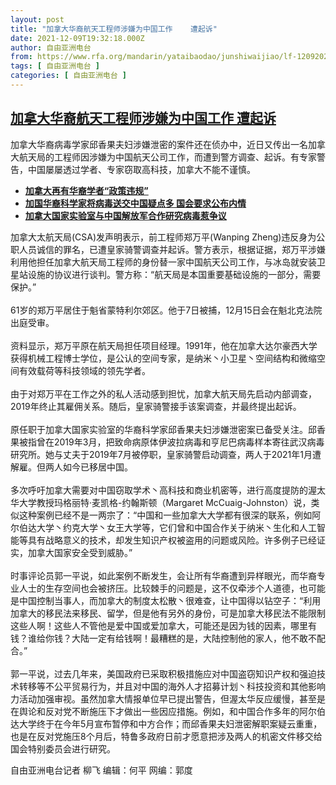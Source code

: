 ```yaml
---
layout: post
title: "加拿大华裔航天工程师涉嫌为中国工作    遭起诉"
date: 2021-12-09T19:32:18.000Z
author: 自由亚洲电台
from: https://www.rfa.org/mandarin/yataibaodao/junshiwaijiao/lf-12092021141337.html
tags: [ 自由亚洲电台 ]
categories: [ 自由亚洲电台 ]
---
```

<!--1639078338000-->
[加拿大华裔航天工程师涉嫌为中国工作    遭起诉](https://www.rfa.org/mandarin/yataibaodao/junshiwaijiao/lf-12092021141337.html)
------

<div>
<p>加拿大华裔病毒学家邱香果夫妇涉嫌泄密的案件还在侦办中，近日又传出一名加拿大航天局的工程师因涉嫌为中国航天公司工作，而遭到警方调查、起诉。有专家警告，中国屡屡透过学者、专家窃取高科技，加拿大不能不谨慎。</p><ul><li><strong><a href="https://www.rfa.org/mandarin/yataibaodao/junshiwaijiao/lf-07152019075723.html">加拿大再有华裔学者“政策违规”</a></strong></li><li><strong><a href="https://www.rfa.org/mandarin/yataibaodao/junshiwaijiao/lf-05122021114754.html">加国华裔科学家将病毒送交中国疑点多 国会要求公布内情</a></strong></li><li><strong><a href="https://www.rfa.org/mandarin/yataibaodao/junshiwaijiao/lf-12092021141337.html/加拿大国家实验室与中国解放军合作研究病毒惹争议">加拿大国家实验室与中国解放军合作研究病毒惹争议</a></strong></li></ul><p>加拿大太航天局(CSA)发声明表示，前工程师郑万平(Wanping Zheng)违反身为公职人员诚信的罪名，已遭皇家骑警调查并起诉。警方表示，根据证据，郑万平涉嫌利用他担任加拿大航天局工程师的身份替一家中国航天公司工作，与冰岛就安装卫星站设施的协议进行谈判。警方称：“航天局是本国重要基础设施的一部分，需要保护。”<br/><br/>61岁的郑万平居住于魁省蒙特利尔郊区。他于7日被捕，12月15日会在魁北克法院出庭受审。<br/><br/>资料显示，郑万平原在航天局担任项目经理。1991年，他在加拿大达尔豪西大学获得机械工程博士学位，是公认的空间专家，是纳米丶小卫星丶空间结构和微缩空间有效载荷等科技领域的领先学者。<br/><br/>由于对郑万平在工作之外的私人活动感到担忧，加拿大航天局先启动内部调查，2019年终止其雇佣关系。随后，皇家骑警接手该案调查，并最终提出起诉。<br/><br/>原任职于加拿大国家实验室的华裔科学家邱香果夫妇涉嫌泄密案已备受关注。邱香果被指曾在2019年3月，把致命病原体伊波拉病毒和亨尼巴病毒样本寄往武汉病毒研究所。她与丈夫于2019年7月被停职，皇家骑警启动调查，两人于2021年1月遭解雇。但两人如今已移居中国。<br/><br/>多次呼吁加拿大需要对中国窃取学术丶高科技和商业机密等，进行高度提防的渥太华大学教授玛格丽特·麦凯格-约翰斯顿（Margaret McCuaig-Johnston）说，类似这种案例已经不是一两宗了：“中国和一些加拿大大学都有很深的联系，例如阿尔伯达大学丶约克大学丶女王大学等，它们曾和中国合作关于纳米丶生化和人工智能等具有战略意义的技术，却发生知识产权被盗用的问题或风险。许多例子已经证实，加拿大国家安全受到威胁。”<br/><br/>时事评论员郭一平说，如此案例不断发生，会让所有华裔遭到异样眼光，而华裔专业人士的生存空间也会被挤压。比较棘手的问题是，这不仅牵涉个人道德，也可能是中国控制当事人，而加拿大的制度太松散丶很难查，让中国得以钻空子：“利用加拿大的移民法来移民、留学，但是他有另外的身份，可是加拿大移民法不能限制这些人啊！这些人不管他是爱中国或爱加拿大，可能还是因为钱的因素，哪里有钱？谁给你钱？大陆一定有给钱啊！最糟糕的是，大陆控制他的家人，他不敢不配合。”<br/><br/>郭一平说，过去几年来，美国政府已采取积极措施应对中国盗窃知识产权和强迫技术转移等不公平贸易行为，并且对中国的海外人才招募计划丶科技投资和其他影响力活动加强审视。虽然加拿大情报单位早已提出警告，但渥太华反应缓慢，甚至是在舆论和反对党不断施压下才做出一些因应措施。例如，和中国合作多年的阿尔伯达大学终于在今年5月宣布暂停和中方合作；而邱香果夫妇泄密解职案疑云重重，也是在反对党施压8个月后，特鲁多政府日前才愿意把涉及两人的机密文件移交给国会特别委员会进行研究。</p><p>自由亚洲电台记者 柳飞 编辑：何平 网编：郭度<br/><br/></p><p></p><p></p>
</div>
